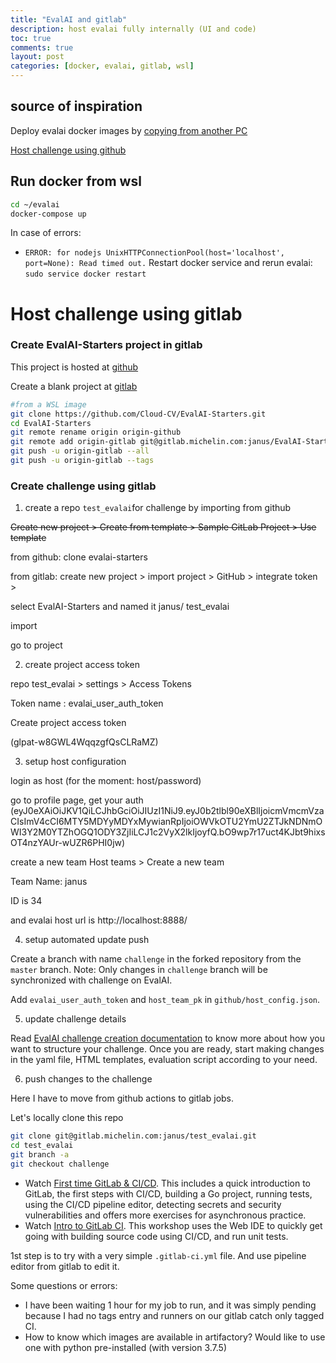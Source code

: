 ```yaml
---
title: "EvalAI and gitlab"
description: host evalai fully internally (UI and code)
toc: true
comments: true
layout: post
categories: [docker, evalai, gitlab, wsl]
---
```


## source of inspiration

Deploy evalai docker images by [copying from another PC](/guillaume_blog/blog/logbook-July-22.html#week-30---july-22)

[Host challenge using github](https://evalai.readthedocs.io/en/latest/host_challenge.html#host-challenge-using-github)

## Run docker from wsl

```bash
cd ~/evalai
docker-compose up
```



In case of errors:

* `ERROR: for nodejs UnixHTTPConnectionPool(host='localhost', port=None): Read timed out.` Restart docker service and rerun evalai: `sudo service docker restart`



# Host challenge using gitlab

### Create EvalAI-Starters project in gitlab

This project is hosted at [github](https://github.com/Cloud-CV/EvalAI-Starters)

Create a blank project at [gitlab](https://gitlab.michelin.com/janus/EvalAI-Starters)

```bash
#from a WSL image
git clone https://github.com/Cloud-CV/EvalAI-Starters.git
cd EvalAI-Starters
git remote rename origin origin-github
git remote add origin-gitlab git@gitlab.michelin.com:janus/EvalAI-Starters.git
git push -u origin-gitlab --all
git push -u origin-gitlab --tags
```

### Create challenge using gitlab

1. create a repo `test_evalai`for challenge by importing from github

~~Create new project > Create from template > Sample GitLab Project > Use template~~

from github: clone evalai-starters

from gitlab: create new project > import project > GitHub > integrate token > 

select EvalAI-Starters and named it janus/ test_evalai

import

go to project

2. create project access token

repo test_evalai > settings > Access Tokens

Token name : evalai_user_auth_token

Create project access token

(glpat-w8GWL4WqqzgfQsCLRaMZ)

3. setup host configuration

login as host (for the moment: host/password)

go to profile page, get your auth (eyJ0eXAiOiJKV1QiLCJhbGciOiJIUzI1NiJ9.eyJ0b2tlbl90eXBlIjoicmVmcmVzaCIsImV4cCI6MTY5MDYyMDYxMywianRpIjoiOWVkOTU2YmU2ZTJkNDNmOWI3Y2M0YTZhOGQ1ODY3ZjIiLCJ1c2VyX2lkIjoyfQ.bO9wp7r17uct4KJbt9hixsOT4nzYAUr-wUZR6PHI0jw)

create a new team Host teams > Create a new team

Team Name: janus

ID is 34

and evalai host url is http://localhost:8888/

4. setup automated update push

Create a branch with name `challenge` in the forked repository from the `master` branch. Note: Only changes in `challenge` branch will be synchronized with challenge on EvalAI.

Add `evalai_user_auth_token` and `host_team_pk` in `github/host_config.json`.

5. update challenge details

Read [EvalAI challenge creation documentation](https://evalai.readthedocs.io/en/latest/configuration.html) to know more about how you want to structure your challenge. Once you are ready, start making changes in the yaml file, HTML templates, evaluation script according to your need.

6. push changes to the challenge





Here I have to move from github actions to gitlab jobs.

Let's locally clone this repo

```bash
git clone git@gitlab.michelin.com:janus/test_evalai.git
cd test_evalai
git branch -a
git checkout challenge
```

- Watch [First time GitLab & CI/CD](https://www.youtube.com/watch?v=kTNfi5z6Uvk&t=1093s). This includes a quick introduction to GitLab, the first steps with CI/CD, building a Go project, running tests, using the CI/CD pipeline editor, detecting secrets and security vulnerabilities and offers more exercises for asynchronous practice.
-  Watch [Intro to GitLab CI](https://www.youtube.com/watch?v=l5705U8s_nQ&t=358s). This workshop uses the Web IDE to quickly get going with building source code using CI/CD, and run unit tests.

1st step is to try with a very simple `.gitlab-ci.yml` file. And use pipeline editor from gitlab to edit it.

Some questions or errors:

* I have been waiting 1 hour for my job to run, and it was simply pending because I had no tags entry and runners on our gitlab catch only tagged CI.
* How to know which images are available in artifactory? Would like to use one with python pre-installed (with version 3.7.5)

